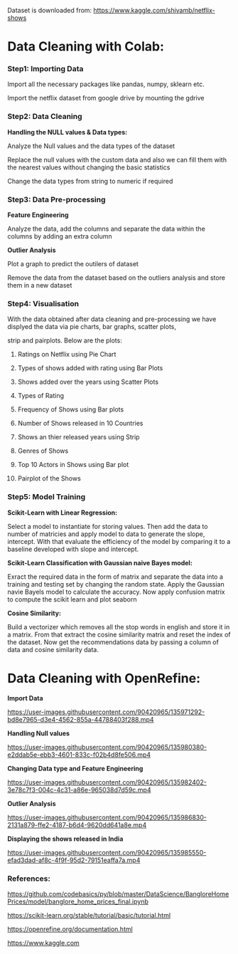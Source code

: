 Dataset is downloaded from: https://www.kaggle.com/shivamb/netflix-shows


# **Data Cleaning with Colab:**

### **Step1: Importing Data** 

Import all the necessary packages like pandas, numpy, sklearn etc.

Import the netflix dataset from google drive by mounting the gdrive

### **Step2: Data Cleaning**

**Handling the NULL values & Data types:**

Analyze the Null values and the data types of the dataset

Replace the null values with the custom data and also we can fill them with the nearest values without changing the basic statistics

Change the data types from string to numeric if required

### **Step3: Data Pre-processing**

**Feature Engineering**

Analyze the data, add the columns and separate the data within the columns by adding an extra column

**Outlier Analysis**

Plot a graph to predict the outilers of dataset

Remove the data from the dataset based on the outliers analysis and store them in a new dataset

### **Step4: Visualisation**

With the data obtained after data cleaning and pre-processing we have displyed the data via pie charts, bar graphs, scatter plots, 

strip and pairplots. Below are the plots:

1. Ratings on Netflix using Pie Chart

2. Types of shows added with rating using Bar Plots

3. Shows added over the years using Scatter Plots

4. Types of Rating

5. Frequency of Shows using Bar plots

6. Number of Shows released in 10 Countries

7. Shows an thier released years using Strip

8. Genres of Shows

9. Top 10 Actors in Shows using Bar plot

10. Pairplot of the Shows

### **Step5: Model Training**

**Scikit-Learn with Linear Regression:**

Select a model to instantiate for storing values. Then add the data to number of matricies and apply model to data to generate the slope, intercept. With that evaluate the efficiency of the model by comparing it to a baseline developed with slope and intercept.

**Scikit-Learn Classification with Gaussian naive Bayes model:**

Exract the required data in the form of matrix and separate the data into a training and testing set by changing the random state. Apply the Gaussian navie Bayels model to calculate the accuracy. Now apply confusion matrix to compute the scikit learn and plot seaborn

**Cosine Similarity:**

Build a vectorizer which removes all the stop words in english and store it in a matrix. From that extract the cosine similarity matrix and reset the index of the dataset. Now get the recommendations data by passing a column of data and cosine similarity data.




# **Data Cleaning with OpenRefine:**

**Import Data**

https://user-images.githubusercontent.com/90420965/135971292-bd8e7965-d3e4-4562-855a-44788403f288.mp4

**Handling Null values**

https://user-images.githubusercontent.com/90420965/135980380-e2ddab5e-ebb3-4601-833c-f02b4d8fe506.mp4

**Changing Data type and Feature Engineering**

https://user-images.githubusercontent.com/90420965/135982402-3e78c7f3-004c-4c31-a86e-965038d7d59c.mp4

**Outlier Analysis**

https://user-images.githubusercontent.com/90420965/135986830-2131a879-ffe2-4187-b6d4-9620dd641a8e.mp4

**Displaying the shows released in India**

https://user-images.githubusercontent.com/90420965/135985550-efad3dad-af8c-4f9f-95d2-79151eaffa7a.mp4

### **References:**

https://github.com/codebasics/py/blob/master/DataScience/BangloreHomePrices/model/banglore_home_prices_final.ipynb

https://scikit-learn.org/stable/tutorial/basic/tutorial.html

https://openrefine.org/documentation.html

https://www.kaggle.com
